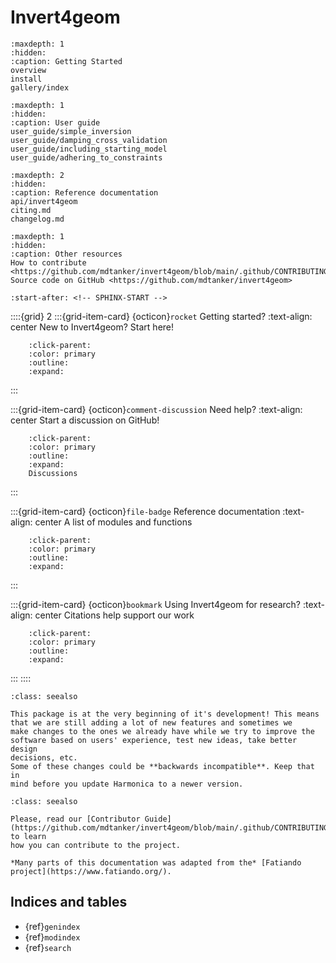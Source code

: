 # Invert4geom

```{toctree}
:maxdepth: 1
:hidden:
:caption: Getting Started
overview
install
gallery/index
```

```{toctree}
:maxdepth: 1
:hidden:
:caption: User guide
user_guide/simple_inversion
user_guide/damping_cross_validation
user_guide/including_starting_model
user_guide/adhering_to_constraints
```

```{toctree}
:maxdepth: 2
:hidden:
:caption: Reference documentation
api/invert4geom
citing.md
changelog.md
```

```{toctree}
:maxdepth: 1
:hidden:
:caption: Other resources
How to contribute <https://github.com/mdtanker/invert4geom/blob/main/.github/CONTRIBUTING.md>
Source code on GitHub <https://github.com/mdtanker/invert4geom>
```

```{include} ../README.md
:start-after: <!-- SPHINX-START -->
```


::::{grid} 2
:::{grid-item-card} {octicon}`rocket` Getting started?
:text-align: center
New to Invert4geom? Start here!
```{button-ref} overview
    :click-parent:
    :color: primary
    :outline:
    :expand:
```
:::

:::{grid-item-card} {octicon}`comment-discussion` Need help?
:text-align: center
Start a discussion on GitHub!
```{button-link} https://github.com/mdtanker/invert4geom/discussions
    :click-parent:
    :color: primary
    :outline:
    :expand:
    Discussions
```
:::

:::{grid-item-card} {octicon}`file-badge` Reference documentation
:text-align: center
A list of modules and functions
```{button-ref} api/invert4geom
    :click-parent:
    :color: primary
    :outline:
    :expand:
```
:::

:::{grid-item-card} {octicon}`bookmark` Using Invert4geom for research?
:text-align: center
Citations help support our work
```{button-ref} citing
    :click-parent:
    :color: primary
    :outline:
    :expand:
```
:::
::::


```{admonition} Early-stages of development
:class: seealso

This package is at the very beginning of it's development! This means that we are still adding a lot of new features and sometimes we
make changes to the ones we already have while we try to improve the
software based on users' experience, test new ideas, take better design
decisions, etc.
Some of these changes could be **backwards incompatible**. Keep that in
mind before you update Harmonica to a newer version.
```

```{admonition} How to contribute
:class: seealso

Please, read our [Contributor Guide](https://github.com/mdtanker/invert4geom/blob/main/.github/CONTRIBUTING.md) to learn
how you can contribute to the project.
```

```{note}
*Many parts of this documentation was adapted from the* [Fatiando project](https://www.fatiando.org/).
```

## Indices and tables

- {ref}`genindex`
- {ref}`modindex`
- {ref}`search`
